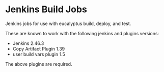 # Jenkins Build Jobs

Jenkins jobs for use with eucalyptus build, deploy, and test.

These are known to work with the following jenkins and plugins versions:

* Jenkins 2.46.3
* Copy Artifact Plugin 1.39
* user build vars plugin 1.5

The above plugins are required.



